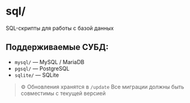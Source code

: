 # sql/

SQL-скрипты для работы с базой данных

## Поддерживаемые СУБД:
- `mysql/` — MySQL / MariaDB
- `pgsql/` — PostgreSQL
- `sqlite/` — SQLite

> ⚙️ Обновления хранятся в `/update`
> Все миграции должны быть совместимы с текущей версией
